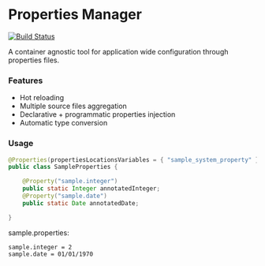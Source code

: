 # Properties Manager

[![Build Status](https://travis-ci.com/thingersoft/properties-manager.svg?branch=master)](https://travis-ci.com/thingersoft/properties-manager)

A container agnostic tool for application wide configuration through properties files.

### Features
  - Hot reloading
  - Multiple source files aggregation
  - Declarative + programmatic properties injection
  - Automatic type conversion

### Usage

```java
@Properties(propertiesLocationsVariables = { "sample_system_property" })
public class SampleProperties {

	@Property("sample.integer")
	public static Integer annotatedInteger;
	@Property("sample.date")
	public static Date annotatedDate;

}
```

sample.properties:

```properties
sample.integer = 2
sample.date = 01/01/1970
```

